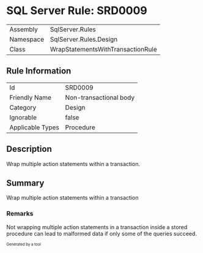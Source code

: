 ﻿# SQL Server Rule: SRD0009
  
|    |    |
|----|----|
| Assembly | SqlServer.Rules |
| Namespace | SqlServer.Rules.Design |
| Class | WrapStatementsWithTransactionRule |
  
## Rule Information
  
|    |    |
|----|----|
| Id | SRD0009 |
| Friendly Name | Non-transactional body |
| Category | Design |
| Ignorable | false |
| Applicable Types | Procedure  |
  
## Description
  
Wrap multiple action statements within a transaction.
  
## Summary
  
Wrap multiple action statements within a transaction
  
### Remarks
  
 Not wrapping multiple action statements in a transaction inside a stored procedure
 can lead to malformed data if only some of the queries succeed.
  
<sub><sup>Generated by a tool</sup></sub>
